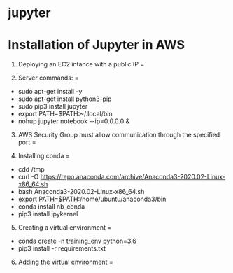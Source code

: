 # jupyter
Installation of Jupyter in AWS
====

1. Deploying an EC2 intance with a public IP
=

2. Server commands:
=
* sudo apt-get install -y
* sudo apt-get install python3-pip
* sudo pip3 install jupyter
* export PATH=$PATH:~/.local/bin
* nohup jupyter notebook --ip=0.0.0.0 &

3. AWS Security Group must allow communication through the specified port
=

4. Installing conda
=
* cdd /tmp
* curl -O https://repo.anaconda.com/archive/Anaconda3-2020.02-Linux-x86_64.sh
* bash Anaconda3-2020.02-Linux-x86_64.sh
* export PATH=$PATH:/home/ubuntu/anaconda3/bin
* conda install nb_conda
* pip3 install ipykernel

5. Creating a virtual environment
=
* conda create -n training_env python=3.6
* pip3 install -r requirements.txt

6. Adding the virtual environment
=



